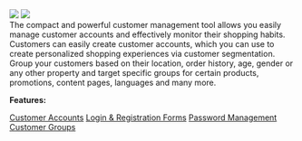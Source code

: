 <div class='feature-text'>
    <div class='feature-images'>
    <img class="light-mode" src="https://spryker.s3.eu-central-1.amazonaws.com/docs/Document+360/Capabilities+icons/light/CRM.svg"/>
    <img class="dark-mode" src="https://spryker.s3.eu-central-1.amazonaws.com/docs/Document+360/Capabilities+icons/dark/CRM.svg"/>
    </div>
    <div class="feature-text-wrap">
The compact and powerful customer management tool allows you easily manage customer accounts and effectively monitor their shopping habits. Customers can easily create customer accounts, which you can use to create personalized shopping experiences via customer segmentation. Group your customers based on their location, order history, age, gender or any other property and target specific groups for certain products, promotions, content pages, languages and many more.
    </div>
    </div>

**Features:**

<div>
<a class="feature-link" href="https://documentation.spryker.com/v1/docs/customer-accounts">Customer Accounts</a>    
<a class="feature-link" href="https://documentation.spryker.com/v1/docs/login-registration ">Login & Registration Forms</a>
<a class="feature-link" href="https://documentation.spryker.com/v1/docs/password-management">Password Management</a>
<a class="feature-link" href="https://documentation.spryker.com/v1/docs/customer-groups ">Customer Groups</a>
</div>